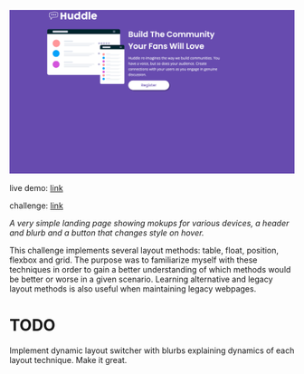 ![live demo screenshot of huddle landing page](/assets/img/012-huddle-landing-page-big.gif)

live demo: [link](https://trentslaton.github.io/Front-End-Mentor/_challenges/012-huddle-landing-page/index.html)

challenge: [link](https://www.frontendmentor.io/challenges/huddle-landing-page-with-a-single-introductory-section-B_2Wvxgi0)

_A very simple landing page showing mokups for various devices, a header and blurb and a button that changes style on hover._

This challenge implements several layout methods: table, float, position, flexbox and grid. The purpose was to familiarize myself with these techniques in order to gain a better understanding of which methods would be better or worse in a given scenario. Learning alternative and legacy layout methods is also useful when maintaining legacy webpages.

# TODO

Implement dynamic layout switcher with blurbs explaining dynamics of each layout technique. Make it great.
